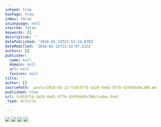 ```yaml
---
inFeed: true
hasPage: true
inNav: false
inLanguage: null
starred: false
keywords: []
description: ''
datePublished: '2016-02-22T22:52:24.878Z'
dateModified: '2016-02-22T22:52:07.522Z'
authors: []
publisher:
  name: null
  domain: null
  url: null
  favicon: null
title: ''
author: []
sourcePath: _posts/2016-02-22-fc853f7d-3a28-4e81-977b-424f66d9c300.md
published: true
url: fc853f7d-3a28-4e81-977b-424f66d9c300/index.html
_type: Article

---
```

![](https://the-grid-user-content.s3-us-west-2.amazonaws.com/a955408c-505b-47d2-9dbf-4c65eb41ca30.JPG)
![](https://the-grid-user-content.s3-us-west-2.amazonaws.com/d04f62a2-861b-44c3-932d-b274a9e87f7a.JPG)
![](https://the-grid-user-content.s3-us-west-2.amazonaws.com/3a4be698-5182-4fe6-ae7f-43e4e0ec7bf2.JPG)
![](https://the-grid-user-content.s3-us-west-2.amazonaws.com/ce94bf16-903b-4ed4-9829-7ffb5893f6e1.JPG)